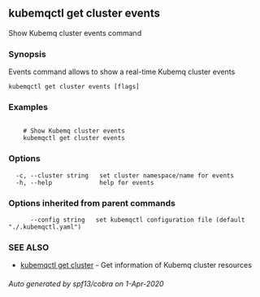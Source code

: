 ## kubemqctl get cluster events

Show Kubemq cluster events command

### Synopsis

Events command allows to show a real-time Kubemq cluster events

```
kubemqctl get cluster events [flags]
```

### Examples

```

 	# Show Kubemq cluster events
	kubemqctl get cluster events

```

### Options

```
  -c, --cluster string   set cluster namespace/name for events
  -h, --help             help for events
```

### Options inherited from parent commands

```
      --config string   set kubemqctl configuration file (default "./.kubemqctl.yaml")
```

### SEE ALSO

* [kubemqctl get cluster](kubemqctl_get_cluster.md)	 - Get information of Kubemq cluster resources

###### Auto generated by spf13/cobra on 1-Apr-2020
